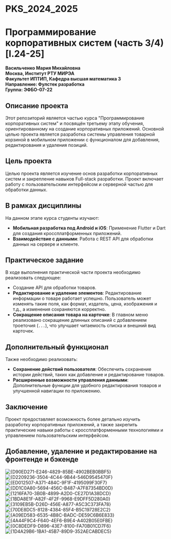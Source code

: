 
# PKS_2024_2025  
# Программирование корпоративных систем (часть 3/4) [I.24-25]

**Васильченко Мария Михайловна**  
**Москва, Институт РТУ МИРЭА**  
**Факультет ИПТИП, Кафедра высшая математика 3**  
**Направление: Фулстек разработка**  
**Группа: ЭФБО-07-22**

## Описание проекта

Этот репозиторий является частью курса "Программирование корпоративных систем" и посвящён третьему этапу обучения, ориентированному на создание корпоративных приложений. Основной целью проекта является разработка системы управления товарной корзиной в мобильном приложении с функционалом для добавления, редактирования и удаления позиций.

## Цель проекта

Целью проекта является изучение основ разработки корпоративных систем и закрепление навыков Full-stack разработки. Проект включает работу с пользовательским интерфейсом и серверной частью для обработки данных.

## В рамках дисциплины

На данном этапе курса студенты изучают:

- **Мобильная разработка под Android и iOS**: Применение Flutter и Dart для создания кроссплатформенных приложений.
- **Взаимодействие с данными**: Работа с REST API для обработки данных на сервере и клиенте.

## Практическое задание

В ходе выполнения практической части проекта необходимо реализовать следующее:

- Создание API для обработки товаров.
- **Редактирование и удаление элементов**: Редактирование информации о товаре работает успешно. Пользователь может изменять такие поля, как формат, издатель, цена, изображения и т.д., а изменения сохраняются корректно.
- **Сокращение описания товара на карточке**: В главном меню реализовано сокращение длинных описаний с добавлением троеточия (`...`), что улучшает читаемость списка и внешний вид карточек.

## Дополнительный функционал

Также необходимо реализовать:

- **Сохранение действий пользователя**: Обеспечить сохранение истории действий, таких как добавление и редактирование товаров.
- **Расширенные возможности управления данными**: Дополнительные функции для удобного редактирования товаров и улучшенной навигации по приложению.

## Заключение

Проект предоставляет возможность более детально изучить разработку корпоративных приложений, а также закрепить практические навыки работы с кроссплатформенными технологиями и управлением пользовательским интерфейсом.

## Добавление, удаление и редактирование на фронтенде и бэкенде
![{D90ED271-E246-4829-85BE-4902BEB0BBF5}](https://github.com/user-attachments/assets/341aaf1e-5c26-481f-bbe9-e31970b7f77e)
![{D2209236-3504-4C44-9B44-546D9545470F}](https://github.com/user-attachments/assets/89840a4d-6fbf-4b7f-9b4e-f7bf8000faaa)
![{ED012507-A371-484C-9F1F-4195099F30F7}](https://github.com/user-attachments/assets/a10882b1-b42e-402f-a443-6f97b54dc531)
![{DD1C0A80-5694-456C-B487-A7F87354BD0D}](https://github.com/user-attachments/assets/15b7e8b8-dc9e-4117-b099-122d52ee22c4)
![{1216FA70-3B0B-4899-A2D0-CE27D1A38DCD}](https://github.com/user-attachments/assets/c0209f3c-5d17-4681-a952-d0b4767041e3)
![{1BDA8E1F-A82F-4F2F-9968-E9DFF5D280A0}](https://github.com/user-attachments/assets/c33904e2-4e23-4499-8f61-296999d39c78)
![{3109EB5B-D26D-456E-A877-A5C3C373FA78}](https://github.com/user-attachments/assets/7e44edea-400e-4305-b7a1-58960a319476)
![{70DE8DC5-8128-4384-85F4-B5C19728E2C2}](https://github.com/user-attachments/assets/3e7ea31f-dbf0-4840-8bf2-2ba7ad3f541a)
![{A09ED583-6535-4B8C-BADC-DE59C6B6E833}](https://github.com/user-attachments/assets/2a1abd08-96bc-4cbb-98b3-f9e1da01261a)
![{4A44F9C4-F640-4EF6-B9E4-A402B05E0FBE}](https://github.com/user-attachments/assets/3eed38a6-ccc4-42f3-babb-48395a3ea4c8)
![{0C8DEDF9-D896-43E7-8100-FA70B01CD7F6}](https://github.com/user-attachments/assets/6463d86a-0064-4964-abc1-0e597ea1647f)
![{1D4A29B6-1BA1-45B7-89D9-352AECABDEC5}](https://github.com/user-attachments/assets/cf7ecab6-d6a0-4d41-b5eb-610f85022c42)




